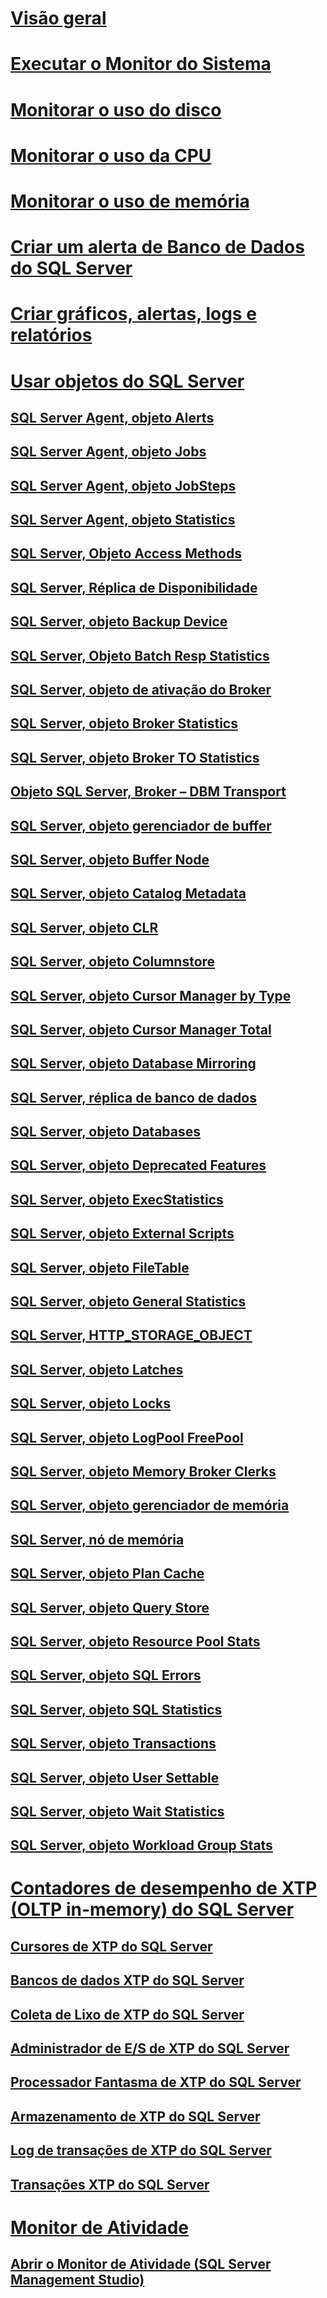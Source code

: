 # [Visão geral](monitor-resource-usage-system-monitor.md)  
# [Executar o Monitor do Sistema](run-system-monitor.md)  
# [Monitorar o uso do disco](monitor-disk-usage.md)  
# [Monitorar o uso da CPU](monitor-cpu-usage.md)  
# [Monitorar o uso de memória](monitor-memory-usage.md)  
# [Criar um alerta de Banco de Dados do SQL Server](create-a-sql-server-database-alert.md)  
# [Criar gráficos, alertas, logs e relatórios](create-charts-alerts-logs-and-reports.md)  
# [Usar objetos do SQL Server](use-sql-server-objects.md)  
## [SQL Server Agent, objeto Alerts](sql-server-agent-alerts-object.md)  
## [SQL Server Agent, objeto Jobs](sql-server-agent-jobs-object.md)  
## [SQL Server Agent, objeto JobSteps](sql-server-agent-jobsteps-object.md)  
## [SQL Server Agent, objeto Statistics](sql-server-agent-statistics-object.md)  
## [SQL Server, Objeto Access Methods](sql-server-access-methods-object.md)  
## [SQL Server, Réplica de Disponibilidade](sql-server-availability-replica.md)  
## [SQL Server, objeto Backup Device](sql-server-backup-device-object.md)  
## [SQL Server, Objeto Batch Resp Statistics](sql-server-batch-resp-statistics-object.md)  
## [SQL Server, objeto de ativação do Broker](sql-server-broker-activation-object.md)  
## [SQL Server, objeto Broker Statistics](sql-server-broker-statistics-object.md)  
## [SQL Server, objeto Broker TO Statistics](sql-server-broker-to-statistics-object.md)  
## [Objeto SQL Server, Broker – DBM Transport](sql-server-broker-dbm-transport-object.md)  
## [SQL Server, objeto gerenciador de buffer](sql-server-buffer-manager-object.md)  
## [SQL Server, objeto Buffer Node](sql-server-buffer-node.md)  
## [SQL Server, objeto Catalog Metadata](sql-server-catalog-metadata-object.md)  
## [SQL Server, objeto CLR](sql-server-clr-object.md)  
## [SQL Server, objeto Columnstore](sql-server-columnstore-object.md)  
## [SQL Server, objeto Cursor Manager by Type](sql-server-cursor-manager-by-type-object.md)  
## [SQL Server, objeto Cursor Manager Total](sql-server-cursor-manager-total-object.md)  
## [SQL Server, objeto Database Mirroring](sql-server-database-mirroring-object.md)  
## [SQL Server, réplica de banco de dados](sql-server-database-replica.md)  
## [SQL Server, objeto Databases](sql-server-databases-object.md)  
## [SQL Server, objeto Deprecated Features](sql-server-deprecated-features-object.md)  
## [SQL Server, objeto ExecStatistics](sql-server-execstatistics-object.md)  
## [SQL Server, objeto External Scripts](sql-server-external-scripts-object.md)  
## [SQL Server, objeto FileTable](sql-server-filetable-object.md)  
## [SQL Server, objeto General Statistics](sql-server-general-statistics-object.md)  
## [SQL Server, HTTP_STORAGE_OBJECT](sql-server-http-storage-object.md)  
## [SQL Server, objeto Latches](sql-server-latches-object.md)  
## [SQL Server, objeto Locks](sql-server-locks-object.md)  
## [SQL Server, objeto LogPool FreePool](sql-server-logpool-freepool-object.md)  
## [SQL Server, objeto Memory Broker Clerks](sql-server-memory-broker-clerks-object.md)  
## [SQL Server, objeto gerenciador de memória](sql-server-memory-manager-object.md)  
## [SQL Server, nó de memória](sql-server-memory-node.md)  
## [SQL Server, objeto Plan Cache](sql-server-plan-cache-object.md)  
## [SQL Server, objeto Query Store](sql-server-query-store-object.md)  
## [SQL Server, objeto Resource Pool Stats](sql-server-resource-pool-stats-object.md)  
## [SQL Server, objeto SQL Errors](sql-server-sql-errors-object.md)  
## [SQL Server, objeto SQL Statistics](sql-server-sql-statistics-object.md)  
## [SQL Server, objeto Transactions](sql-server-transactions-object.md)  
## [SQL Server, objeto User Settable](sql-server-user-settable-object.md)  
## [SQL Server, objeto Wait Statistics](sql-server-wait-statistics-object.md)  
## [SQL Server, objeto Workload Group Stats](sql-server-workload-group-stats-object.md)  
# [Contadores de desempenho de XTP (OLTP in-memory) do SQL Server](sql-server-xtp-in-memory-oltp-performance-counters.md)  
## [Cursores de XTP do SQL Server](sql-server-xtp-cursors.md)  
## [Bancos de dados XTP do SQL Server](sql-server-xtp-databases.md)  
## [Coleta de Lixo de XTP do SQL Server](sql-server-xtp-garbage-collection.md)  
## [Administrador de E/S de XTP do SQL Server](sql-server-xtp-io-governor.md)  
## [Processador Fantasma de XTP do SQL Server](sql-server-xtp-phantom-processor.md)  
## [Armazenamento de XTP do SQL Server](sql-server-xtp-storage.md)  
## [Log de transações de XTP do SQL Server](sql-server-xtp-transaction-log.md)  
## [Transações XTP do SQL Server](sql-server-xtp-transactions.md)  
# [Monitor de Atividade](activity-monitor.md)  
## [Abrir o Monitor de Atividade (SQL Server Management Studio)](open-activity-monitor-sql-server-management-studio.md)  
